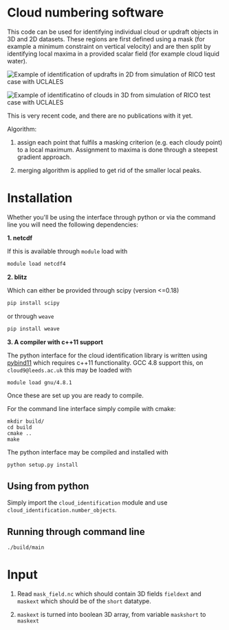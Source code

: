 # Cloud numbering software

This code can be used for identifying individual cloud or updraft objects
in 3D and 2D datasets. These regions are first defined using a mask (for
example a minimum constraint on vertical velocity) and are then split by
identifying local maxima in a provided scalar field (for example cloud
liquid water).

![Example of identification of updrafts in 2D from simulation of RICO test
case with UCLALES](doc/updraft-labels-rico-using-local-maxima.png)

![Example of identificatino of clouds in 3D from simulation of RICO test
case with UCLALES](doc/cloud-labels-3d.png)

This is very recent code, and there are no publications with it yet. 

Algorithm:

1. assign each point that fulfils a masking criterion (e.g. each cloudy
   point) to a local maximum. Assignment to maxima is done through
   a steepest gradient approach. 

2. merging algorithm is applied to get rid of the
   smaller local peaks.

# Installation

Whether you'll be using the interface through python or via the command line
you will need the following dependencies:

**1. netcdf**

If this is available through `module` load with

```bash
module load netcdf4
```

**2. blitz**

Which can either be provided through scipy (version <=0.18)

```bash
pip install scipy
```

or through `weave`

```bash
pip install weave
```

**3. A compiler with c++11 support**

The python interface for the cloud identification library is written using
[pybind11](https://github.com/pybind/pybind11) which requires c++11
functionality. GCC 4.8 support this, on `cloud9@leeds.ac.uk` this may be loaded
with

```
module load gnu/4.8.1
```

Once these are set up you are ready to compile.

For the command line interface simply compile with cmake:

    mkdir build/
    cd build
    cmake ..
    make

The python interface may be compiled and installed with

```bash
python setup.py install
```

## Using from python

Simply import the `cloud_identification` module and use
`cloud_identification.number_objects`.

## Running through command line

    ./build/main

# Input

1. Read `mask_field.nc` which should contain 3D fields `fieldext` and `maskext`
which should be of the `short` datatype.

2. `maskext` is turned into boolean 3D array, from variable `maskshort` to
`maskext`

#
